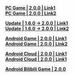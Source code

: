 **[PC Game | 2.0.0 | Link1](https://autopatchcn.bhsr.com/client/cn/20240126110214_QvLzGdvYfGBEq4M4/PC/StarRail_2.0.0.zip)**  
**[PC Game | 2.0.0 | Link2](https://bhrpg-prod.oss-accelerate.aliyuncs.com/client/cn/220240126110214_QvLzGdvYfGBEq4M4/PC/StarRail_2.0.0.zip)**  

**[Update | 1.6.0 -> 2.0.0 | Link1 ](https://autopatchcn.bhsr.com/client/hkrpg_cn/33/game_1.6.0_2.0.0_hdiff_mT4gkop1jCKyVuD0.zip)**   
**[Update | 1.6.0 -> 2.0.0 | Link2 ](https://bhrpg-prod.oss-accelerate.aliyuncs.com/client/hkrpg_cn/33/game_1.6.0_2.0.0_hdiff_mT4gkop1jCKyVuD0.zip)**

**[Android Game | 2.0.0 | Link1](https://autopatchcn.bhsr.com/client/cn/20240126110214_QvLzGdvYfGBEq4M4/gw/StarRail_2.0.0.apk)**  
**[Android Game | 2.0.0 | Link2](https://bhrpg-prod.oss-accelerate.aliyuncs.com/client/cn/20240126110214_QvLzGdvYfGBEq4M4/gw/StarRail_2.0.0.apk)**  

**[Android Cloud | 2.0.0 | Link1](https://autopatchcn.bhsr.com/client/cn/20240129224201_N2NGpar9Hk3uafg9/gw_An_C/StarRailCloud_2.0.0.apk)**  
**[Android Cloud | 2.0.0 | Link1](https://bhrpg-prod.oss-accelerate.aliyuncs.com/client/cn/20240129224201_N2NGpar9Hk3uafg9/gw_An_C/StarRailCloud_2.0.0.apk)**

**[Android Bilibili Game | 2.0.0](https://pkg.biligame.com/games/bhxqtd_2.0.0_20240130_121535_25dd9.apk)**  